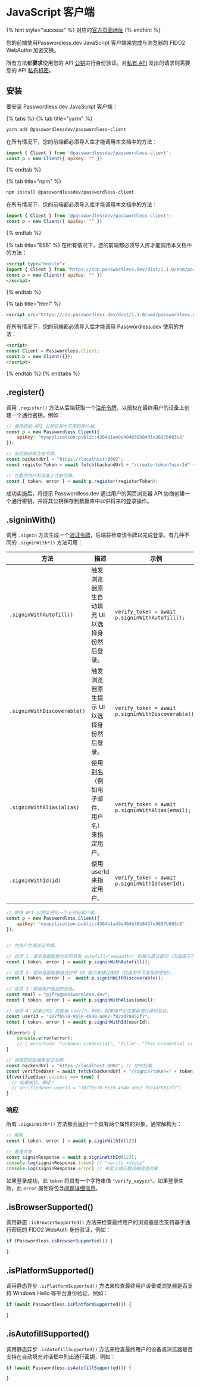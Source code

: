 # JavaScript 客户端

{% hint style="success" %}
对应的[官方页面地址](https://docs.passwordless.dev/guide/frontend/javascript.html)
{% endhint %}

您的前端使用Passwordless.dev JavaScript 客户端来完成与浏览器的 FIDO2 WebAuthn 加密交换。

所有方法都**要求**使用您的 API [公钥](../concepts.md#api-keys)进行身份验证。对[私有 API](../api.md) 发出的请求则需要您的 API [私有机密](../concepts.md#api-keys)。

## 安装 <a href="#installation" id="installation"></a>

要安装 Passwordless.dev JavaScript 客户端：

{% tabs %}
{% tab title="yarm" %}
```bash
yarn add @passwordlessdev/passwordless-client
```

在所有情况下，您的前端都必须导入库才能调用本文档中的方法：

```javascript
import { Client } from '@passwordlessdev/passwordless-client';
const p = new Client({ apiKey: "" })
```
{% endtab %}

{% tab title="npm" %}
```bash
npm install @passwordlessdev/passwordless-client
```

在所有情况下，您的前端都必须导入库才能调用本文档中的方法：

```javascript
import { Client } from '@passwordlessdev/passwordless-client';
const p = new Client({ apiKey: "" })
```
{% endtab %}

{% tab title="ES6" %}
在所有情况下，您的前端都必须导入库才能调用本文档中的方法：

```html
<script type="module">
import { Client } from "https://cdn.passwordless.dev/dist/1.1.0/esm/passwordless.min.mjs"
const p = new Client({ apiKey: "" })
</script>
```
{% endtab %}

{% tab title="html" %}
```html
<script src="https://cdn.passwordless.dev/dist/1.1.0/umd/passwordless.umd.min.js" crossorigin="anonymous"></script>
```

在所有情况下，您的前端都必须导入库才能调用 Passwordless.dev 使用的方法：

```html
<script>
const Client = Passwordless.Client;
const p = new Client({});
</script>
```
{% endtab %}
{% endtabs %}

## .register() <a href="#register" id="register"></a>

调用 `.register()` 方法从后端获取一个[注册令牌](../concepts.md#tokens)，以授权在最终用户的设备上创建一个通行密钥，例如：

```javascript
// 使用您的 API 公钥实例化无密码客户端。
const p = new Passwordless.Client({
    apiKey: "myapplication:public:4364b1a49a404b38b843fe3697b803c8"
});

// 从后端获取注册令牌。
const backendUrl = "https://localhost:8002";
const registerToken = await fetch(backendUrl + "/create-token?userId" + userId).then(r => r.json());

// 在最终用户的设备上注册令牌。
const { token, error } = await p.register(registerToken);
```

成功实施后，将提示 Passwordless.dev 通过用户的网页浏览器 API 协商创建一个通行密钥，并将其公钥保存到数据库中以供将来的登录操作。

## .signinWith() <a href="#signinwith" id="signinwith"></a>

调用 `.signin` 方法生成一个[验证令牌](../concepts.md#tokens)，后端将检查该令牌以完成登录。有几种不同的 `.signinWith*()` 方法可用：

| 方法                          | 描述                                        | 示例                                                 |
| --------------------------- | ----------------------------------------- | -------------------------------------------------- |
| `.signinWithAutofill()`     | 触发浏览器原生自动填充 UI 以选择身份然后登录。                 | `verify_token = await p.signinWithAutofill();`     |
| `.signinWithDiscoverable()` | 触发浏览器原生提示 UI 以选择身份然后登录。                   | `verify_token = await p.signinWithDiscoverable();` |
| `.signinWithAlias(alias)`   | 使用[别名](../api.md#alias)（例如电子邮件、用户名）来指定用户。 | `verify_token = await p.signinWithAlias(email);`   |
| `.signinWithId(id)`         | 使用 userId 来指定用户。                          | `verify_token = await p.signinWithId(userId);`     |

```javascript
// 使用 API 公钥实例化一个无密码客户端。
const p = new Passwordless.Client({
    apiKey: "myapplication:public:4364b1a49a404b38b843fe3697b803c8"
});


// 为用户生成验证令牌。

// 选项 1：使浏览器能够为任何具有 autofill="webauthn" 的输入建议密码（仅适用于可发现的密码）。
const { token, error } = await p.signinWithAutofill();

// 选项 2：使浏览器能够通过打开 UI 提示来建议密钥（仅适用于可发现的密钥）。
const { token, error } =  await p.signinWithDiscoverable();

// 选项 3：使用用户指定的别名。
const email = "pjfry@passwordless.dev";
const { token, error } = await p.signinWithAlias(email);

// 选项 4：如果已知，则使用 userId，例如，如果用户正在重新进行身份验证。
const userId = "107fb578-9559-4540-a0e2-f82ad78852f7";
const { token, error } = await p.signinWithId(userId);

if(error) {
    console.error(error);
    // { errorCode: "unknown_credential", "title": "That credential is not registered with this website", "details": "..."}
}

// 调用您的后端来验证令牌。
const backendUrl = "https://localhost:8002"; // 您的后端
const verifiedUser = await fetch(backendUrl + "/signin?token=" + token).then(r => r.json());
if(verifiedUser.success === true) {
  // 如果成功，继续！
  // verifiedUser.userId = "107fb578-9559-4540-a0e2-f82ad78852f7";
}
```

### 响应 <a href="#response" id="response"></a>

所有 `.signinWith*()` 方法都会返回一个具有两个属性的对象，通常解构为：

```javascript
// 解构
const { token, error } = await p.siginWithId(123)

// 普通对象
const signinResponse = await p.signinWithId(123);
console.log(signinResponse.token) // "verify_xxyyzz"
console.log(signinResponse.error) // 未定义或问题详细信息对象
```

如果登录成功，此 `token` 将具有一个字符串值 `"verify_xxyyzz"`。如果登录失败，此 `error` 属性将包含[问题详细信息](../errors.md#problem-details)。

## .isBrowserSupported() <a href="#isbrowsersupported" id="isbrowsersupported"></a>

调用静态 `.isBrowserSupported()` 方法来检查最终用户的浏览器是否支持基于通行密码的 FIDO2 WebAuth 身份验证，例如：

```javascript
if (Passwordless.isBrowserSupported()) {

}
```

## .isPlatformSupported() <a href="#isplatformsupported" id="isplatformsupported"></a>

调用静态异步 `.isPlatformSupported()` 方法来检查最终用户设备或浏览器是否支持 Windows Hello 等平台身份验证，例如：

```javascript
if (await Passwordless.isPlatformSupported()) {

}
```

## .isAutofillSupported() <a href="#isautofillsupported" id="isautofillsupported"></a>

调用静态异步 `.isAutofillSupported()` 方法来检查最终用户的设备或浏览器是否支持在自动填充对话框中列出通行密钥，例如：

```javascript
if (await Passwordless.isAutofillSupported()) {

}
```
